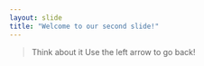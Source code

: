 ```yaml
---
layout: slide
title: "Welcome to our second slide!"
---
```

> Think about it
Use the left arrow to go back!
